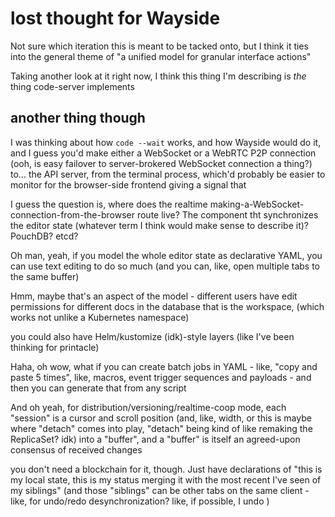 # lost thought for Wayside

Not sure which iteration this is meant to be tacked onto, but I think it ties into the general theme of "a unified model for granular interface actions"

Taking another look at it right now, I think this thing I'm describing is *the* thing code-server implements

## another thing though

I was thinking about how `code --wait` works, and how Wayside would do it, and I guess you'd make either a WebSocket or a WebRTC P2P connection (ooh, is easy failover to server-brokered WebSocket connection a thing?) to... the API server, from the terminal process, which'd probably be easier to monitor for the browser-side frontend giving a signal that

I guess the question is, where does the realtime making-a-WebSocket-connection-from-the-browser route live? The component tht synchronizes the editor state (whatever term I think would make sense to describe it)? PouchDB? etcd?

Oh man, yeah, if you model the whole editor state as declarative YAML, you can use text editing to do so much (and you can, like, open multiple tabs to the same buffer)

Hmm, maybe that's an aspect of the model - different users have edit permissions for different docs in the database that is the workspace, (which works not unlike a Kubernetes namespace)

you could also have Helm/kustomize (idk)-style layers (like I've been thinking for printacle)

Haha, oh wow, what if you can create batch jobs in YAML - like, "copy and paste 5 times", like, macros, event trigger sequences and payloads - and then you can generate that from any script

And oh yeah, for distribution/versioning/realtime-coop mode, each "session" is a cursor and scroll position (and, like, width, or this is maybe where "detach" comes into play, "detach" being kind of like remaking the ReplicaSet? idk) into a "buffer", and a "buffer" is itself an agreed-upon consensus of received changes

you don't need a blockchain for it, though. Just have declarations of "this is my local state, this is my status merging it with the most recent I've seen of my siblings" (and those "siblings" can be other tabs on the same client - like, for undo/redo desynchronization? like, if possible, I undo )
